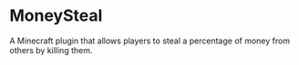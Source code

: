 # MoneySteal
A Minecraft plugin that allows players to steal a percentage of money from others by killing them.
